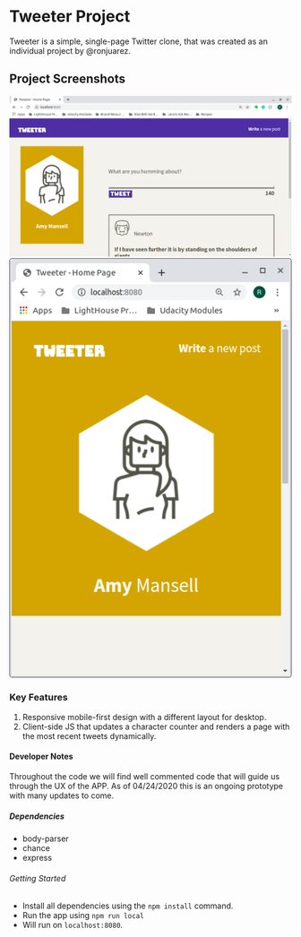 # Tweeter Project

Tweeter is a simple, single-page Twitter clone, that was created as an individual project by @ronjuarez.

## Project Screenshots

!["ScreenShot of Desktop View"](https://github.com/ronjuarez/tweeter/blob/master/docs/dektop-view.png)
!["ScreenShot of Mobile View"](https://github.com/ronjuarez/tweeter/blob/master/docs/mobile-view.png)


### Key Features

1. Responsive mobile-first design with a different layout for desktop.
2. Client-side JS that updates a character counter and renders a page with the most recent tweets dynamically.


#### Developer Notes

Throughout the code we will find well commented code that will guide us through the UX of the APP. As of 04/24/2020 this is an ongoing prototype with many updates to come.

##### Dependencies

- body-parser
- chance
- express

###### Getting Started
- Install all dependencies using the `npm install` command.
- Run the app using `npm run local`
- Will run on `localhost:8080`.
